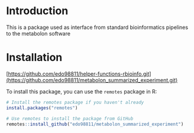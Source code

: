 # Introduction

This is a package used as interface from standard bioinformatics pipelines to the metabolon software 

# Installation 

[https://github.com/edo98811/helper-functions-rbioinfo.git](https://github.com/edo98811/metabolon_summarized_experiment.git)

To install this package, you can use the `remotes` package in R:

```r
# Install the remotes package if you haven't already
install.packages("remotes")

# Use remotes to install the package from GitHub
remotes::install_github("edo98811/metabolon_summarized_experiment")
```
